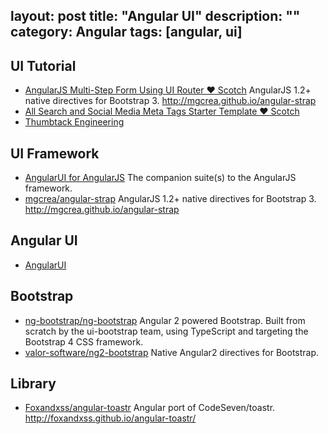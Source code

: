 layout: post
title: "Angular UI"
description: ""
category: Angular
tags: [angular, ui]
---

## UI Tutorial

- [AngularJS Multi-Step Form Using UI Router ♥ Scotch](http://scotch.io/tutorials/javascript/angularjs-multi-step-form-using-ui-router?) AngularJS 1.2+ native directives for Bootstrap 3. <http://mgcrea.github.io/angular-strap>
- [All Search and Social Media Meta Tags Starter Template ♥ Scotch](http://scotch.io/quick-tips/all-search-and-social-media-meta-tags-starter-template)
- [Thumbtack Engineering](http://www.thumbtack.com/engineering/introducing-smarty)

<!-- more -->

## UI Framework

- [AngularUI for AngularJS](http://angular-ui.github.io/#ui-modules) The companion suite(s) to the AngularJS framework.
- [mgcrea/angular-strap](https://github.com/mgcrea/angular-strap) AngularJS 1.2+ native directives for Bootstrap 3. <http://mgcrea.github.io/angular-strap>


## Angular UI

- [AngularUI](https://github.com/angular-ui)

## Bootstrap

- [ng-bootstrap/ng-bootstrap](https://github.com/ng-bootstrap/ng-bootstrap) Angular 2 powered Bootstrap.  Built from scratch by the ui-bootstrap team, using TypeScript and targeting the Bootstrap 4 CSS framework.
- [valor-software/ng2-bootstrap](https://github.com/valor-software/ng2-bootstrap/) Native Angular2 directives for Bootstrap.

## Library

- [Foxandxss/angular-toastr](https://github.com/Foxandxss/angular-toastr) Angular port of CodeSeven/toastr. <http://foxandxss.github.io/angular-toastr/>

